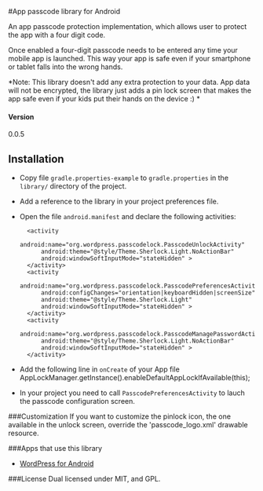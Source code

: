 #App passcode library for Android

An app passcode protection implementation, which allows user to protect the app with a four digit code.

Once enabled a four-digit passcode needs to be entered any time your mobile app is launched. This way your app is safe even if your smartphone or tablet falls into the wrong hands.

*Note: This library doesn't add any extra protection to your data. App data will not be encrypted, the library just adds a pin lock screen that makes the app safe even if your kids put their hands on the device :) *


#### Version
0.0.5

## Installation
- Copy file `gradle.properties-example` to `gradle.properties` in the `library/` directory of the project.
- Add a reference to the library in your project preferences file.
- Open the file `android.manifest` and declare the following activities:

        <activity
            android:name="org.wordpress.passcodelock.PasscodeUnlockActivity"
            android:theme="@style/Theme.Sherlock.Light.NoActionBar"
            android:windowSoftInputMode="stateHidden" >
        </activity>
        <activity
            android:name="org.wordpress.passcodelock.PasscodePreferencesActivity"
            android:configChanges="orientation|keyboardHidden|screenSize"
            android:theme="@style/Theme.Sherlock.Light"
            android:windowSoftInputMode="stateHidden" >
        </activity>
        <activity
            android:name="org.wordpress.passcodelock.PasscodeManagePasswordActivity"
            android:theme="@style/Theme.Sherlock.Light.NoActionBar"
            android:windowSoftInputMode="stateHidden" >
        </activity>

- Add the following line in `onCreate` of your App file
        AppLockManager.getInstance().enableDefaultAppLockIfAvailable(this);

- In your project you need to call `PasscodePreferencesActivity` to lauch the passcode configuration screen.

###Customization
If you want to customize the pinlock icon, the one available in the unlock screen, override the 'passcode_logo.xml' drawable resource.

###Apps that use this library
- [WordPress for Android][1]

###License
Dual licensed under MIT, and GPL.

[1]: https://github.com/wordpress-mobile/WordPress-Android